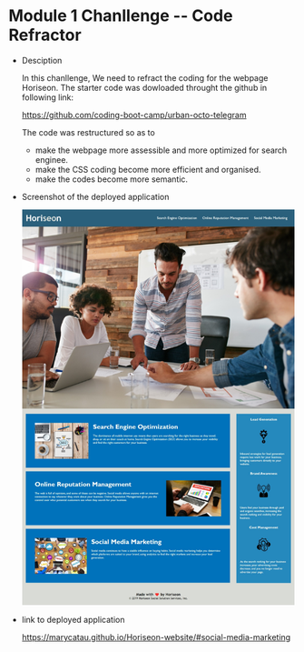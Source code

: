 # Module 1 Chanllenge -- Code Refractor

* Desciption

    In this chanllenge, We need to refract the coding for the webpage Horiseon.  The starter code was dowloaded throught the github in following link:

    https://github.com/coding-boot-camp/urban-octo-telegram
    
    The code was restructured so as to 
    * make the webpage more assessible and more optimized for search enginee. 
    * make the CSS coding become more efficient and organised. 
    * make the codes become more semantic.

* Screenshot of the deployed application

  ![ScreenShot of the deployed application](https://github.com/marycatau/Horiseon-website/blob/main/assets/images/Screenshot%20of%20the%20deployed%20application.jpeg?raw=true)



*   link to deployed application

    https://marycatau.github.io/Horiseon-website/#social-media-marketing

